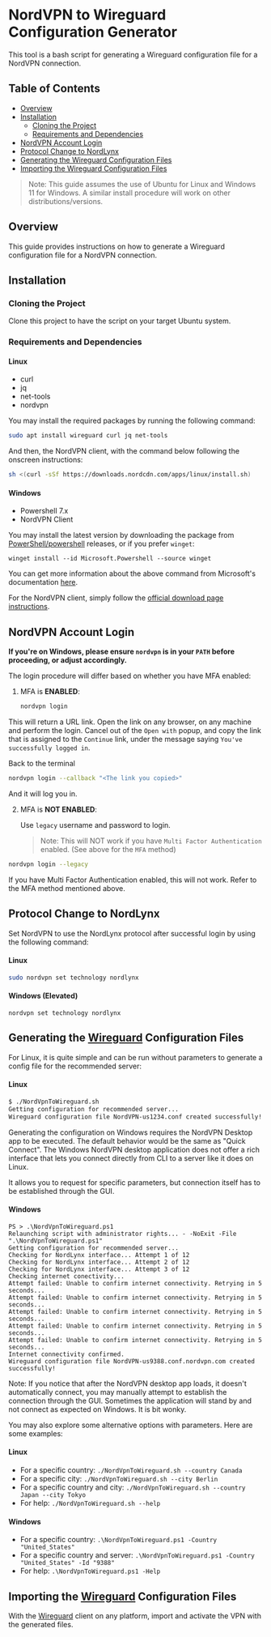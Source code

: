 # NordVPN to Wireguard Configuration Generator

This tool is a bash script for generating a Wireguard configuration file for a NordVPN connection.

## Table of Contents

- [Overview](#overview)
- [Installation](#installation)
  - [Cloning the Project](#cloning-the-project)
  - [Requirements and Dependencies](#requirements-and-dependencies)
- [NordVPN Account Login](#nordvpn-account-login)
- [Protocol Change to NordLynx](#protocol-change-to-nordlynx)
- [Generating the Wireguard Configuration Files](#generating-the-wireguard-configuration-files)
- [Importing the Wireguard Configuration Files](#importing-the-wireguard-configuration-files)

> Note: This guide assumes the use of Ubuntu for Linux and Windows 11 for Windows. A similar install procedure will work on other distributions/versions.

## Overview

This guide provides instructions on how to generate a Wireguard configuration file for a NordVPN connection.

## Installation

### Cloning the Project

Clone this project to have the script on your target Ubuntu system.

### Requirements and Dependencies

#### Linux

* curl
* jq
* net-tools
* nordvpn

You may install the required packages by running the following command:

```bash
sudo apt install wireguard curl jq net-tools
```

And then, the NordVPN client, with the command below following the onscreen instructions:

```bash
sh <(curl -sSf https://downloads.nordcdn.com/apps/linux/install.sh)
```

#### Windows

* Powershell 7.x
* NordVPN Client

You may install the latest version by downloading the package from [PowerShell/powershell](https://github.com/PowerShell/powershell/releases) releases, or if you prefer `winget`:

```pwsh
winget install --id Microsoft.Powershell --source winget
```
You can get more information about the above command from Microsoft's documentation [here](https://learn.microsoft.com/en-us/powershell/scripting/install/installing-powershell-on-windows).

For the NordVPN client, simply follow the [official download page instructions](https://nordvpn.com/download/windows/).

## NordVPN Account Login

**If you're on Windows, please ensure `nordvpn` is in your `PATH` before proceeding, or adjust accordingly.**

The login procedure will differ based on whether you have MFA enabled:

1. MFA is **ENABLED**:

   ```bash
   nordvpn login
   ```

  This will return a URL link.
  Open the link on any browser, on any machine and perform the login.
  Cancel out of the `Open with` popup, and copy the link that is assigned to the `Continue` link, under the message saying `You've successfully logged in`.

  Back to the terminal

  ```bash
  nordvpn login --callback "<The link you copied>"
  ```

  And it will log you in.

2. MFA is **NOT ENABLED**:

   Use `legacy` username and password to login.

   > Note: This will NOT work if you have `Multi Factor Authentication` enabled. (See above for the `MFA` method)

  ```bash
  nordvpn login --legacy​
  ```

If you have Multi Factor Authentication enabled, this will not work. Refer to the MFA method mentioned above.

## Protocol Change to NordLynx

Set NordVPN to use the NordLynx protocol after successful login by using the following command:

#### Linux
```bash
sudo nordvpn set technology nordlynx
```

#### Windows (Elevated)
```pwsh
nordvpn set technology nordlynx
```

## Generating the [Wireguard](https://www.wireguard.com) Configuration Files

For Linux, it is quite simple and can be run without parameters to generate a config file for the recommended server:

#### Linux
```bash
$ ./NordVpnToWireguard.sh
Getting configuration for recommended server...
Wireguard configuration file NordVPN-us1234.conf created successfully!
```

Generating the configuration on Windows requires the NordVPN Desktop app to be executed. The default behavior would be the same as "Quick Connect".
The Windows NordVPN desktop application does not offer a rich interface that lets you connect directly from CLI to a server like it does on Linux.

It allows you to request for specific parameters, but connection itself has to be established through the GUI.

#### Windows
```pwsh
PS > .\NordVpnToWireguard.ps1
Relaunching script with administrator rights... - -NoExit -File ".\NordVpnToWireguard.ps1"
Getting configuration for recommended server...
Checking for NordLynx interface... Attempt 1 of 12
Checking for NordLynx interface... Attempt 2 of 12
Checking for NordLynx interface... Attempt 3 of 12
Checking internet conectivity...
Attempt failed: Unable to confirm internet connectivity. Retrying in 5 seconds...
Attempt failed: Unable to confirm internet connectivity. Retrying in 5 seconds...
Attempt failed: Unable to confirm internet connectivity. Retrying in 5 seconds...
Attempt failed: Unable to confirm internet connectivity. Retrying in 5 seconds...
Attempt failed: Unable to confirm internet connectivity. Retrying in 5 seconds...
Internet connectivity confirmed.
Wireguard configuration file NordVPN-us9388.conf.nordvpn.com created successfully!
```
Note: If you notice that after the NordVPN desktop app loads, it doesn't automatically connect, you may manually attempt to establish the connection through the GUI.
Sometimes the application will stand by and not connect as expected on Windows. It is bit wonky.


You may also explore some alternative options with parameters. Here are some examples:

#### Linux
- For a specific country: `./NordVpnToWireguard.sh --country Canada`
- For a specific city: `./NordVpnToWireguard.sh --city Berlin`
- For a specific country and city: `./NordVpnToWireguard.sh --country Japan --city Tokyo`
- For help: `./NordVpnToWireguard.sh --help`

#### Windows
- For a specific country: `.\NordVpnToWireguard.ps1 -Country "United_States"`
- For a specific country and server: `.\NordVpnToWireguard.ps1 -Country "United_States" -Id "9388"`
- For help: `.\NordVpnToWireguard.ps1 -Help`

## Importing the [Wireguard](https://www.wireguard.com) Configuration Files

With the [Wireguard](https://www.wireguard.com) client on any platform, import and activate the VPN with the generated files.

